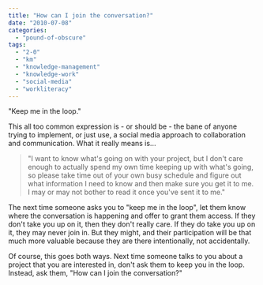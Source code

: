 ```yaml
---
title: "How can I join the conversation?"
date: "2010-07-08"
categories: 
  - "pound-of-obscure"
tags: 
  - "2-0"
  - "km"
  - "knowledge-management"
  - "knowledge-work"
  - "social-media"
  - "workliteracy"
---
```


"Keep me in the loop."

This all too common expression is - or should be - the bane of anyone trying to implement, or just use, a social media approach to collaboration and communication. What it really means is...

> "I want to know what's going on with your project, but I don't care enough to actually spend my own time keeping up with what's going, so please take time out of your own busy schedule and figure out what information I need to know and then make sure you get it to me. I may or may not bother to read it once you've sent it to me."

The next time someone asks you to "keep me in the loop", let them know where the conversation is happening and offer to grant them access. If they don't take you up on it, then they don't really care. If they do take you up on it, they may never join in. But they might, and their participation will be that much more valuable because they are there intentionally, not accidentally.

Of course, this goes both ways. Next time someone talks to you about a project that you are interested in, don't ask them to keep you in the loop. Instead, ask them, "How can I join the conversation?"
